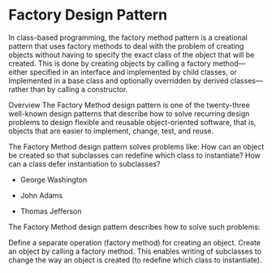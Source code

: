 # Factory Design Pattern

In class-based programming, the factory method pattern is a creational pattern that uses factory methods to deal with the problem of creating objects without having to specify the exact class of the object that will be created. This is done by creating objects by calling a factory method—either specified in an interface and implemented by child classes, or implemented in a base class and optionally overridden by derived classes—rather than by calling a constructor.

Overview
The Factory Method design pattern is one of the twenty-three well-known design patterns that describe how to solve recurring design problems to design flexible and reusable object-oriented software, that is, objects that are easier to implement, change, test, and reuse.

The Factory Method design pattern solves problems like:
  How can an object be created so that subclasses can redefine which class to instantiate?
  How can a class defer instantiation to subclasses?
  - George Washington
  * John Adams
  + Thomas Jefferson

The Factory Method design pattern describes how to solve such problems:

  Define a separate operation (factory method) for creating an object.
  Create an object by calling a factory method.
This enables writing of subclasses to change the way an object is created (to redefine which class to instantiate).
